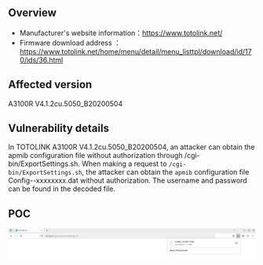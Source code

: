 ## Overview

- Manufacturer's website information：https://www.totolink.net/
- Firmware download address ：https://www.totolink.net/home/menu/detail/menu_listtpl/download/id/170/ids/36.html

## Affected version

A3100R V4.1.2cu.5050_B20200504

## Vulnerability details

In TOTOLINK A3100R V4.1.2cu.5050_B20200504, an attacker can obtain the apmib configuration file without authorization through /cgi-bin/ExportSettings.sh. When making a request to `/cgi-bin/ExportSettings.sh`, the attacker can obtain the `apmib` configuration file Config--xxxxxxxx.dat without authorization. The username and password can be found in the decoded file.

## POC

![image-20240719214410842](ExportSettings.assets/image-20240719214410842.png)
